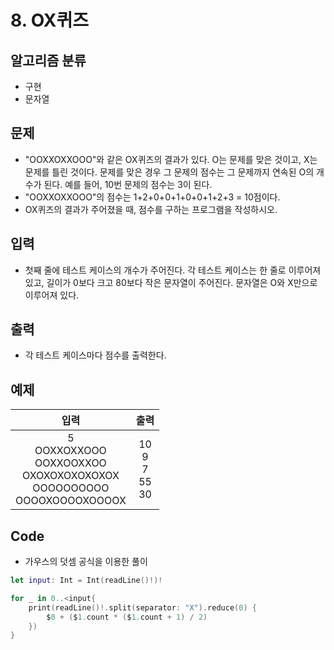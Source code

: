 # 8. OX퀴즈
## 알고리즘 분류
*  구현
*  문자열

## 문제
* "OOXXOXXOOO"와 같은 OX퀴즈의 결과가 있다. O는 문제를 맞은 것이고, X는 문제를 틀린 것이다. 문제를 맞은 경우 그 문제의 점수는 그 문제까지 연속된 O의 개수가 된다. 예를 들어, 10번 문제의 점수는 3이 된다.
* "OOXXOXXOOO"의 점수는 1+2+0+0+1+0+0+1+2+3 = 10점이다.
* OX퀴즈의 결과가 주어졌을 때, 점수를 구하는 프로그램을 작성하시오.

## 입력
* 첫째 줄에 테스트 케이스의 개수가 주어진다. 각 테스트 케이스는 한 줄로 이루어져 있고, 길이가 0보다 크고 80보다 작은 문자열이 주어진다. 문자열은 O와 X만으로 이루어져 있다.

## 출력
* 각 테스트 케이스마다 점수를 출력한다.

## 예제
|입력|출력|
|:---:|:---:|
|5<br>OOXXOXXOOO<br>OOXXOOXXOO<br>OXOXOXOXOXOXOX<br>OOOOOOOOOO<br>OOOOXOOOOXOOOOX|10<br>9<br>7<br>55<br>30|

## Code
* 가우스의 덧셈 공식을 이용한 풀이

```swift
let input: Int = Int(readLine()!)!

for _ in 0..<input{
    print(readLine()!.split(separator: "X").reduce(0) {
        $0 + ($1.count * ($1.count + 1) / 2)
    })
}
```
